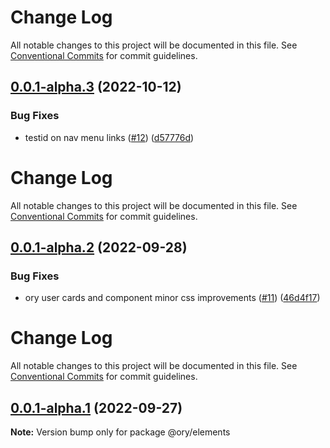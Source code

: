 # Change Log

All notable changes to this project will be documented in this file. See
[Conventional Commits](https://conventionalcommits.org) for commit guidelines.

## [0.0.1-alpha.3](https://github.com/ory/elements/compare/v0.0.1-alpha.2...v0.0.1-alpha.3) (2022-10-12)

### Bug Fixes

- testid on nav menu links ([#12](https://github.com/ory/elements/issues/12))
  ([d57776d](https://github.com/ory/elements/commit/d57776d6ccc39ef0c6dbdfe8ed51823854607478))

# Change Log

All notable changes to this project will be documented in this file. See
[Conventional Commits](https://conventionalcommits.org) for commit guidelines.

## [0.0.1-alpha.2](https://github.com/ory/elements/compare/v0.0.1-alpha.1...v0.0.1-alpha.2) (2022-09-28)

### Bug Fixes

- ory user cards and component minor css improvements
  ([#11](https://github.com/ory/elements/issues/11))
  ([46d4f17](https://github.com/ory/elements/commit/46d4f17b202954f9ab9f7b7e61915b52164f6d93))

# Change Log

All notable changes to this project will be documented in this file. See
[Conventional Commits](https://conventionalcommits.org) for commit guidelines.

## [0.0.1-alpha.1](https://github.com/ory/elements/compare/v0.0.1-alpha.0...v0.0.1-alpha.1) (2022-09-27)

**Note:** Version bump only for package @ory/elements
